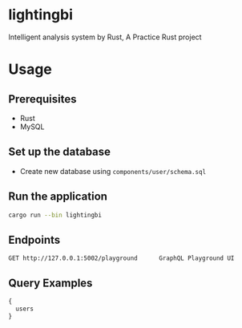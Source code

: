 # lightingbi
Intelligent analysis system by Rust, A Practice Rust project

# Usage

## Prerequisites

* Rust
* MySQL


## Set up the database

* Create new database using `components/user/schema.sql`

## Run the application

```bash
cargo run --bin lightingbi
```

## Endpoints

    GET http://127.0.0.1:5002/playground      GraphQL Playground UI

## Query Examples

```graphql
{
  users 
}
```